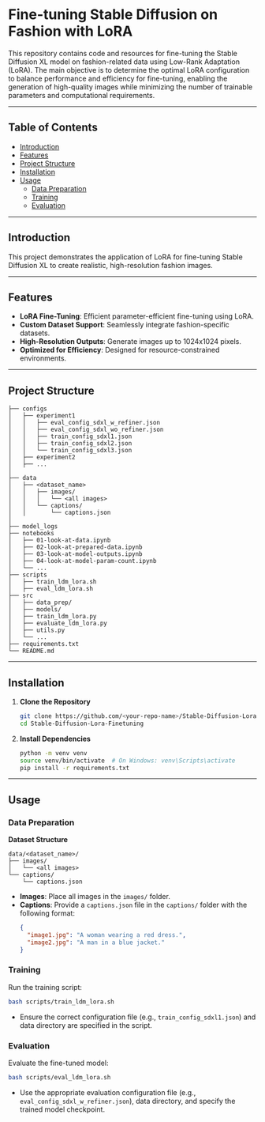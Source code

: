 # Fine-tuning Stable Diffusion on Fashion with LoRA

This repository contains code and resources for fine-tuning the Stable Diffusion XL model on fashion-related data using Low-Rank Adaptation (LoRA). The main objective is to determine the optimal LoRA configuration to balance performance and efficiency for fine-tuning, enabling the generation of high-quality images while minimizing the number of trainable parameters and computational requirements.

---

## Table of Contents
- [Introduction](#introduction)
- [Features](#features)
- [Project Structure](#project-structure)
- [Installation](#installation)
- [Usage](#usage)
  - [Data Preparation](#data-preparation)
  - [Training](#training)
  - [Evaluation](#evaluation)

---

## Introduction
This project demonstrates the application of LoRA for fine-tuning Stable Diffusion XL to create realistic, high-resolution fashion images. 

---

## Features
- **LoRA Fine-Tuning**: Efficient parameter-efficient fine-tuning using LoRA.
- **Custom Dataset Support**: Seamlessly integrate fashion-specific datasets.
- **High-Resolution Outputs**: Generate images up to 1024x1024 pixels.
- **Optimized for Efficiency**: Designed for resource-constrained environments.

---

## Project Structure
```
├── configs
│   ├── experiment1
│   │   ├── eval_config_sdxl_w_refiner.json
│   │   ├── eval_config_sdxl_wo_refiner.json
│   │   ├── train_config_sdxl1.json
│   │   ├── train_config_sdxl2.json
│   │   └── train_config_sdxl3.json
│   ├── experiment2
│   ├── ...
│
├── data
│   ├── <dataset_name>
│   │   ├── images/
│   │   │   └── <all images>
│   │   └── captions/
│   │       └── captions.json
│
├── model_logs
├── notebooks
│   ├── 01-look-at-data.ipynb
│   ├── 02-look-at-prepared-data.ipynb
│   ├── 03-look-at-model-outputs.ipynb
│   ├── 04-look-at-model-param-count.ipynb
│   └── ...
├── scripts
│   ├── train_ldm_lora.sh
│   ├── eval_ldm_lora.sh
├── src
│   ├── data_prep/
│   ├── models/
│   ├── train_ldm_lora.py
│   ├── evaluate_ldm_lora.py
│   ├── utils.py
│   └── ...
├── requirements.txt
└── README.md
```

---

## Installation
1. **Clone the Repository**
   ```bash
   git clone https://github.com/<your-repo-name>/Stable-Diffusion-Lora-Finetuning.git
   cd Stable-Diffusion-Lora-Finetuning
   ```

2. **Install Dependencies**
   ```bash
   python -m venv venv
   source venv/bin/activate  # On Windows: venv\Scripts\activate
   pip install -r requirements.txt
   ```
---

## Usage

### Data Preparation
**Dataset Structure**
   ```
   data/<dataset_name>/
   ├── images/
   │   └── <all images>
   └── captions/
       └── captions.json
   ```
   - **Images**: Place all images in the `images/` folder.
   - **Captions**: Provide a `captions.json` file in the `captions/` folder with the following format:
     ```json
     {
       "image1.jpg": "A woman wearing a red dress.",
       "image2.jpg": "A man in a blue jacket."
     }
     ```
     
### Training
Run the training script:


```bash
bash scripts/train_ldm_lora.sh
```
- Ensure the correct configuration file (e.g., `train_config_sdxl1.json`) and data directory are specified in the script.

### Evaluation
Evaluate the fine-tuned model:

```bash
bash scripts/eval_ldm_lora.sh
```
- Use the appropriate evaluation configuration file (e.g., `eval_config_sdxl_w_refiner.json`), data directory, and specify the trained model checkpoint.
